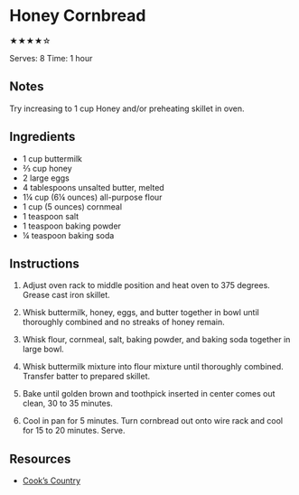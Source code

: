 # Honey Cornbread

★★★★☆

Serves: 8
Time: 1 hour

## Notes

Try increasing to 1 cup Honey and/or preheating skillet in oven.

## Ingredients

* 1 cup buttermilk
* ⅔ cup honey
* 2 large eggs
* 4 tablespoons unsalted butter, melted
* 1¼ cup (6¼ ounces) all-purpose flour
* 1 cup (5 ounces) cornmeal
* 1 teaspoon salt
* 1 teaspoon baking powder
* ¼ teaspoon baking soda

## Instructions

1. Adjust oven rack to middle position and heat oven to 375 degrees. Grease cast iron skillet.

2. Whisk buttermilk, honey, eggs, and butter together in bowl until thoroughly combined and no streaks of honey remain.

3. Whisk flour, cornmeal, salt, baking powder, and baking soda together in large bowl.

4. Whisk buttermilk mixture into flour mixture until thoroughly combined. Transfer batter to prepared skillet.

5. Bake until golden brown and toothpick inserted in center comes out clean, 30 to 35 minutes.

6. Cool in pan for 5 minutes. Turn cornbread out onto wire rack and cool for 15 to 20 minutes. Serve.

## Resources

* [Cook’s Country](https://www.cookscountry.com/recipes/7117-honey-cornbread)
